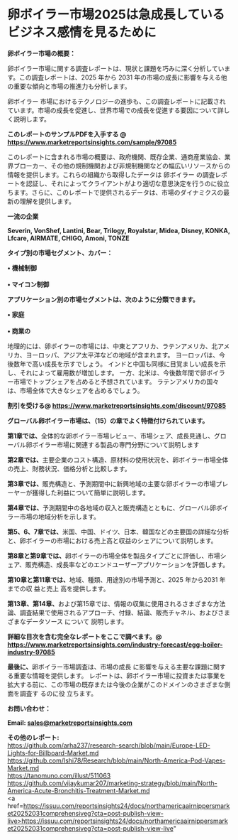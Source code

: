 # 卵ボイラー市場2025は急成長しているビジネス感情を見るために

<strong><b>卵ボイラー市場の概要：</b></strong>

卵ボイラー市場に関する調査レポートは、現状と課題を巧みに深く分析しています。この調査レポートは、2025 年から 2031 年の市場の成長に影響を与える他の重要な傾向と市場の推進力も分析します。

卵ボイラー 市場におけるテクノロジーの進歩も、この調査レポートに記載されています。市場の成長を促進し、世界市場での成長を促進する要因について詳しく説明します。

<strong>このレポートのサンプルPDFを入手する @ <a href=https://www.marketreportsinsights.com/sample/97085>https://www.marketreportsinsights.com/sample/97085</a></strong>

このレポートに含まれる市場の概要は、政府機関、既存企業、通商産業協会、業界ブローカー、その他の規制機関および非規制機関などの幅広いリソースからの情報を提供します。これらの組織から取得したデータは 卵ボイラー の調査レポートを認証し、それによってクライアントがより適切な意思決定を行うのに役立ちます。さらに、このレポートで提供されるデータは、市場のダイナミクスの最新の理解を提供します。

<strong>一流の企業</strong>

<strong><b>Severin, VonShef, Lantini, Bear, Trilogy, Royalstar, Midea, Disney, KONKA, Lfcare, AIRMATE, CHIGO, Amoni, TONZE</b></strong>

<strong><b>タイプ別の市場セグメント、カバー：</b></strong>

<strong>• 機械制御<br><br>• マイコン制御</strong>

<strong><b>アプリケーション別の市場セグメントは、次のように分類できます。</b></strong>

<strong>• 家庭<br><br>• 商業の</strong>

 地理的には、卵ボイラーの市場には、中東とアフリカ、ラテンアメリカ、北アメリカ、ヨーロッパ、アジア太平洋などの地域が含まれます。 ヨーロッパは、今後数年で高い成長を示すでしょう。 インドと中国も同様に目覚ましい成長を示し、それによって雇用数が増加します。 一方、北米は、今後数年間で卵ボイラー市場でトップシェアを占めると予想されています。 ラテンアメリカの国々は、市場全体で大きなシェアを占めるでしょう。

<strong>割引を受ける@ <a href=https://www.marketreportsinsights.com/discount/97085>https://www.marketreportsinsights.com/discount/97085</a></strong>

<strong><b>グローバル卵ボイラー市場は、（15）の章でよく特徴付けられています。</b></strong>

<strong><b>第</b></strong><strong><b>1章では、</b></strong>全体的な卵ボイラー市場レビュー、市場シェア、成長見通し、グローバル卵ボイラー市場に関連する製品の専門分野について説明します

<strong><b>第2章では、</b></strong>主要企業のコスト構造、原材料の使用状況を、卵ボイラー市場全体の売上、財務状況、価格分析と比較します。

<strong><b>第3章では、</b></strong>販売構造と、予測期間中に新興地域の主要な卵ボイラーの市場プレーヤーが獲得した利益について簡単に説明します。

<strong><b>第4章では、</b></strong>予測期間中の各地域の収入と販売構造とともに、グローバル卵ボイラー市場の地域分析を示します。

<strong><b>第5、6、7章では、</b></strong>米国、中国、ドイツ、日本、韓国などの主要国の詳細な分析と、卵ボイラーの市場における売上高と収益のシェアについて説明します。

<strong><b>第8章と第9章では、</b></strong>卵ボイラーの市場全体を製品タイプごとに評価し、市場シェア、販売構造、成長率などのエンドユーザーアプリケーションを評価します。

<strong><b>第10章と第11章では、</b></strong>地域、種類、用途別の市場予測と、2025 年から2031 年までの収 益と売上 高を提供します。

<strong><b>第13章、第14章、</b></strong>および第15章では、情報の収集に使用されるさまざまな方法論、調査結果で使用されるアプローチ、付録、結論、販売チャネル、およびさまざまなデータソース について 説明します。

<strong>詳細な目次を含む完全なレポートをここで調べます。@ <a href=https://www.marketreportsinsights.com/industry-forecast/egg-boiler-industry-97085>https://www.marketreportsinsights.com/industry-forecast/egg-boiler-industry-97085</a></strong>

<strong><b>最後に、</b></strong>卵ボイラー市場調査は、市場の成長 に影響を</a>与える主要な課題に関する重要な情報を提供します。 レポートは、卵ボイラー市場に投資または事業を拡大する前に、この市場の既存または今後の企業がこのドメインのさまざまな側面を調査す るのに役 立ちます。

<strong><b>お問い合わせ：</b></strong>

<strong>Email: </strong><a href=mailto:sales@marketreportsinsights.com><strong>sales@marketreportsinsights.com</strong></a>

<strong>その他のレポート:</strong>
<br>
<a href=https://github.com/arha237/research-search/blob/main/Europe-LED-Lights-for-Billboard-Market.md>https://github.com/arha237/research-search/blob/main/Europe-LED-Lights-for-Billboard-Market.md</a>
<br>
<a href=https://github.com/Ishi78/Research/blob/main/North-America-Pod-Vapes-Market.md>https://github.com/Ishi78/Research/blob/main/North-America-Pod-Vapes-Market.md</a>
<br>
<a href=https://tanomuno.com/illust/511063>https://tanomuno.com/illust/511063</a>
<br>
<a href=https://github.com/vijaykumar207/marketing-strategy/blob/main/North-America-Acute-Bronchitis-Treatment-Market.md>https://github.com/vijaykumar207/marketing-strategy/blob/main/North-America-Acute-Bronchitis-Treatment-Market.md</a>
<br>
<a href=https://issuu.com/reportsinsights24/docs/northamericaairnippersmarket20252031comprehensiveg?cta=post-publish-view-live>https://issuu.com/reportsinsights24/docs/northamericaairnippersmarket20252031comprehensiveg?cta=post-publish-view-live</a>"
